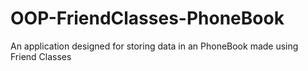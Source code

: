 # OOP-FriendClasses-PhoneBook
An application designed for storing data in an PhoneBook made using Friend Classes
